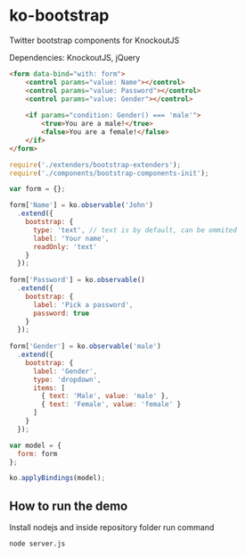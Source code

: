 # ko-bootstrap
Twitter bootstrap components for KnockoutJS

Dependencies:
KnockoutJS, jQuery

```html
<form data-bind="with: form">
    <control params="value: Name"></control>
    <control params="value: Password"></control>
    <control params="value: Gender"></control>
  
    <if params="condition: Gender() === 'male'">
        <true>You are a male!</true>
        <false>You are a female!</false>
    </if>
</form>
```

```javascript
require('./extenders/bootstrap-extenders');
require('./components/bootstrap-components-init');

var form = {};

form['Name'] = ko.observable('John')
  .extend({
    bootstrap: {
      type: 'text', // text is by default, can be ommited
      label: 'Your name',
      readOnly: 'text'
    }
  });
  
form['Password'] = ko.observable()
  .extend({
    bootstrap: {
      label: 'Pick a password',
      password: true
    }
  });
  
form['Gender'] = ko.observable('male')
  .extend({
    bootstrap: {
      label: 'Gender',
      type: 'dropdown',
      items: [
        { text: 'Male', value: 'male' },
        { text: 'Female', value: 'female' }
      ]
    }
  });  

var model = {
  form: form
};

ko.applyBindings(model);
```

## How to run the demo
Install nodejs and inside repository folder run command
```
node server.js
```
